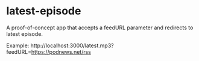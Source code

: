 # latest-episode

A proof-of-concept app that accepts a feedURL parameter and redirects to latest episode.

Example:
http://localhost:3000/latest.mp3?feedURL=https://podnews.net/rss